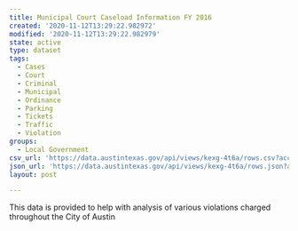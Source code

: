 ```yaml
---
title: Municipal Court Caseload Information FY 2016
created: '2020-11-12T13:29:22.982972'
modified: '2020-11-12T13:29:22.982979'
state: active
type: dataset
tags:
  - Cases
  - Court
  - Criminal
  - Municipal
  - Ordinance
  - Parking
  - Tickets
  - Traffic
  - Violation
groups:
  - Local Government
csv_url: 'https://data.austintexas.gov/api/views/kexg-4t6a/rows.csv?accessType=DOWNLOAD'
json_url: 'https://data.austintexas.gov/api/views/kexg-4t6a/rows.json?accessType=DOWNLOAD'
layout: post

---
```

This data is provided to help with analysis of various violations charged throughout the City of Austin

